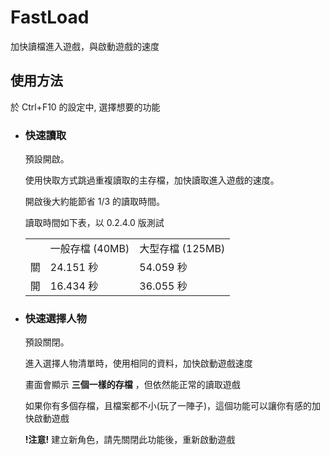 # FastLoad 

加快讀檔進入遊戲，與啟動遊戲的速度

## 使用方法

於 Ctrl+F10 的設定中, 選擇想要的功能

* ### 快速讀取 
	預設開啟。

	使用快取方式跳過重複讀取的主存檔，加快讀取進入遊戲的速度。
    
    開啟後大約能節省 1/3 的讀取時間。
    
	讀取時間如下表，以 0.2.4.0 版測試
     <table>
      <tr>
      	<td></td>
          <td>一般存檔 (40MB)</td>
          <td>大型存檔 (125MB)</td>
      </tr>
      <tr>
      <td>關</td>
      <td>24.151 秒</td>
      <td>54.059 秒</td>
      </tr><tr>
      <td>開</td>
      <td>16.434 秒</td>
      <td>36.055 秒</td>
      </tr>
	</table>

* ### 快速選擇人物
	預設關閉。
	
	進入選擇人物清單時，使用相同的資料，加快啟動遊戲速度
    
    畫面會顯示 **三個一樣的存檔** ，但依然能正常的讀取遊戲
    
    如果你有多個存檔，且檔案都不小(玩了一陣子)，這個功能可以讓你有感的加快啟動遊戲
    
    **!注意!** 建立新角色，請先關閉此功能後，重新啟動遊戲
